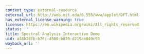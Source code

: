 ```yaml
---
content_type: external-resource
external_url: http://web.mit.edu/6.555/www/applet/DFT.html
has_external_license_warning: true
license: https://en.wikipedia.org/wiki/All_rights_reserved
status: ''
title: Spectral Analysis Interactive Demo
uid: a38b28fb-b76c-4500-b070-d219ae849c50
wayback_url: ''
---
```

